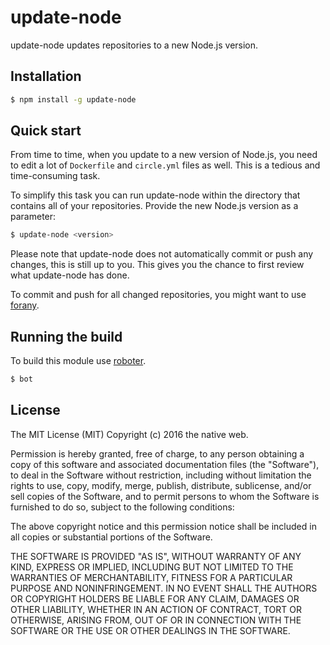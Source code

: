 # update-node

update-node updates repositories to a new Node.js version.

## Installation

```bash
$ npm install -g update-node
```

## Quick start

From time to time, when you update to a new version of Node.js, you need to edit a lot of `Dockerfile` and `circle.yml` files as well. This is a tedious and time-consuming task.

To simplify this task you can run update-node within the directory that contains all of your repositories. Provide the new Node.js version as a parameter:

```bash
$ update-node <version>
```

Please note that update-node does not automatically commit or push any changes, this is still up to you. This gives you the chance to first review what update-node has done.

To commit and push for all changed repositories, you might want to use [forany](https://www.npmjs.com/package/forany).

## Running the build

To build this module use [roboter](https://www.npmjs.com/package/roboter).

```bash
$ bot
```

## License

The MIT License (MIT)
Copyright (c) 2016 the native web.

Permission is hereby granted, free of charge, to any person obtaining a copy of this software and associated documentation files (the "Software"), to deal in the Software without restriction, including without limitation the rights to use, copy, modify, merge, publish, distribute, sublicense, and/or sell copies of the Software, and to permit persons to whom the Software is furnished to do so, subject to the following conditions:

The above copyright notice and this permission notice shall be included in all copies or substantial portions of the Software.

THE SOFTWARE IS PROVIDED "AS IS", WITHOUT WARRANTY OF ANY KIND, EXPRESS OR IMPLIED, INCLUDING BUT NOT LIMITED TO THE WARRANTIES OF MERCHANTABILITY, FITNESS FOR A PARTICULAR PURPOSE AND NONINFRINGEMENT. IN NO EVENT SHALL THE AUTHORS OR COPYRIGHT HOLDERS BE LIABLE FOR ANY CLAIM, DAMAGES OR OTHER LIABILITY, WHETHER IN AN ACTION OF CONTRACT, TORT OR OTHERWISE, ARISING FROM, OUT OF OR IN CONNECTION WITH THE SOFTWARE OR THE USE OR OTHER DEALINGS IN THE SOFTWARE.
